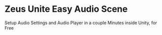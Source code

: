 # Zeus Unite Easy Audio Scene
 Setup Audio Settings and Audio Player in a couple Minutes inside Unity, for Free
